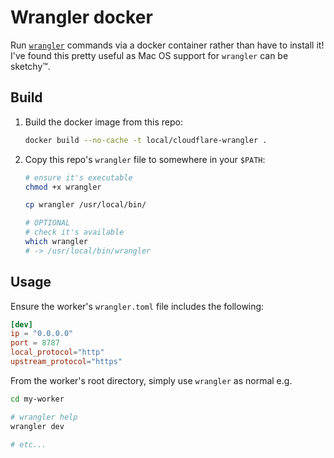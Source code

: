 # Wrangler docker

Run [`wrangler`](https://github.com/cloudflare/wrangler) commands via a docker container rather than have to install it! I've found this pretty useful as Mac OS support for `wrangler` can be sketchy™.

## Build

1. Build the docker image from this repo:

   ```sh
   docker build --no-cache -t local/cloudflare-wrangler .
   ```

2. Copy this repo's `wrangler` file to somewhere in your `$PATH`:

   ```sh
   # ensure it's executable
   chmod +x wrangler

   cp wrangler /usr/local/bin/

   # OPTIONAL
   # check it's available
   which wrangler
   # -> /usr/local/bin/wrangler
   ```

## Usage

Ensure the worker's `wrangler.toml` file includes the following:

```toml
[dev]
ip = "0.0.0.0"
port = 8787
local_protocol="http"
upstream_protocol="https"
```

From the worker's root directory, simply use `wrangler` as normal e.g.

```sh
cd my-worker

# wrangler help
wrangler dev

# etc...
```
